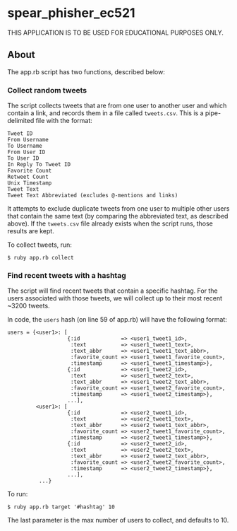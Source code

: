 # spear_phisher_ec521

THIS APPLICATION IS TO BE USED FOR EDUCATIONAL PURPOSES ONLY.

## About

The app.rb script has two functions, described below:

### Collect random tweets

The script collects tweets that are from one user to another user and which contain a link, and records them in a file called `tweets.csv`. This is a pipe-delimited file with the format:

    Tweet ID
    From Username
    To Username
    From User ID
    To User ID
    In Reply To Tweet ID
    Favorite Count
    Retweet Count
    Unix Timestamp
    Tweet Text
    Tweet Text Abbreviated (excludes @-mentions and links)

It attempts to exclude duplicate tweets from one user to multiple other users that contain the same text (by comparing the abbreviated text, as described above). If the `tweets.csv` file already exists when the script runs, those results are kept.

To collect tweets, run:

    $ ruby app.rb collect

### Find recent tweets with a hashtag

The script will find recent tweets that contain a specific hashtag. For the users associated with those tweets, we will collect up to their most recent ~3200 tweets.

In code, the `users` hash (on line 59 of app.rb) will have the following format:

    users = {<user1>: [
                       {:id             => <user1_tweet1_id>,
                        :text           => <user1_tweet1_text>,
                        :text_abbr      => <user1_tweet1_text_abbr>,
                        :favorite_count => <user1_tweet1_favorite_count>,
                        :timestamp      => <user1_tweet1_timestamp>},
                       {:id             => <user1_tweet2_id>,
                        :text           => <user1_tweet2_text>,
                        :text_abbr      => <user1_tweet2_text_abbr>,
                        :favorite_count => <user1_tweet2_favorite_count>,
                        :timestamp      => <user1_tweet2_timestamp>},
                       ...],
             <user1>: [
                       {:id             => <user2_tweet1_id>,
                        :text           => <user2_tweet1_text>,
                        :text_abbr      => <user2_tweet1_text_abbr>,
                        :favorite_count => <user2_tweet1_favorite_count>,
                        :timestamp      => <user2_tweet1_timestamp>},
                       {:id             => <user2_tweet2_id>,
                        :text           => <user2_tweet2_text>,
                        :text_abbr      => <user2_tweet2_text_abbr>,
                        :favorite_count => <user2_tweet2_favorite_count>,
                        :timestamp      => <user2_tweet2_timestamp>},
                       ...],
              ...}

To run:

    $ ruby app.rb target '#hashtag' 10

The last parameter is the max number of users to collect, and defaults to 10.
